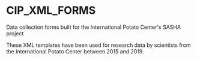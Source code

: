 # CIP_XML_FORMS
Data collection forms built for the International Potato Center's SASHA project


These XML templates have been used for research data by scientists from the International Potato Center between 2015 and 2019.
